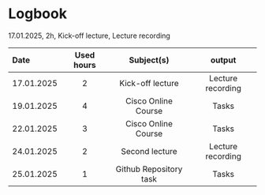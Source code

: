 # Logbook

17.01.2025, 2h, Kick-off lecture, Lecture recording

| Date  | Used hours | Subject(s) |  output |
| :---         |     :---:      |     :---:      |     :---:      |
| 17.01.2025 | 2 | Kick-off lecture  | Lecture recording  |
| 19.01.2025 | 4 | Cisco Online Course  | Tasks  |
| 22.01.2025 | 3 | Cisco Online Course  | Tasks  |
| 24.01.2025 | 2 |   Second lecture  | Lecture recording  |
| 25.01.2025 | 1 |   Github Repository task  | Tasks  |
